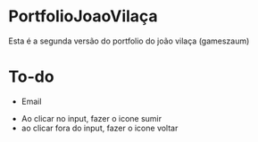 # PortfolioJoaoVilaça

Esta é a segunda versão do portfolio do joão vilaça (gameszaum)

# To-do

- Email

* Ao clicar no input, fazer o icone sumir
* ao clicar fora do input, fazer o icone voltar
